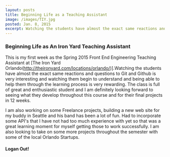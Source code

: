 ```yaml
---
layout: posts
title: Beginning Life as a Teaching Assistant
image: /images/TIY.jpg
posted: Jan. 8, 2015
excerpt: Watching the students have almost the exact same reactions and questions to Git and Github is very interesting and watching them begin to understand and being able to help them through the learning process is very rewarding.
---
```


### Beginning Life as An Iron Yard Teaching Assistant

This is my first week as the Spring 2015 Front End Engineering Teaching Assistant
at [The Iron Yard Orlando(http://theironyard.com/locations/orlando/)].Watching the students have almost
the exact same reactions and questions to Git and Github is very interesting
and watching them begin to understand and being able to help them through the
learning process is very rewarding. The class is full of great and enthusiastic
student and I am definitely looking forward to seeing what they develop throughout
this course and for their final projects in 12 weeks.

I am also working on some Freelance projects, building a new web site for my buddy
in Seattle and his band has been a lot of fun. Had to incorporate some API's that
I have not had too much experience with yet so that was a great learning moment for
myself getting those to work successfully. I am also looking to take on some more
projects throughout the semester with some of the local Orlando Startups.


#### Logan Out!
